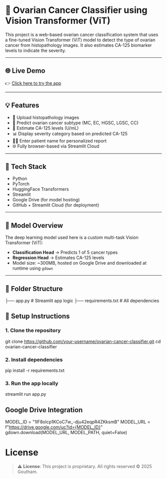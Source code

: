 # 🧬 Ovarian Cancer Classifier using Vision Transformer (ViT)

This project is a web-based ovarian cancer classification system that uses a fine-tuned Vision Transformer (ViT) model to detect the type of ovarian cancer from histopathology images. It also estimates CA-125 biomarker levels to indicate the severity.

---

## 🌐 Live Demo

👉 [Click here to try the app](https://ovarian-cancer-classifier.streamlit.app)

---

## 💡 Features

- 📁 Upload histopathology images
- 🔬 Predict ovarian cancer subtype (MC, EC, HGSC, LGSC, CC)
- 🧪 Estimate CA-125 levels (U/mL)
- 📊 Display severity category based on predicted CA-125
- 🧑‍⚕️ Enter patient name for personalized report
- 🌐 Fully browser-based via Streamlit Cloud

---

## 🚀 Tech Stack

- Python
- PyTorch
- HuggingFace Transformers
- Streamlit
- Google Drive (for model hosting)
- GitHub + Streamlit Cloud (for deployment)

---

## 🧠 Model Overview

The deep learning model used here is a custom multi-task Vision Transformer (ViT):

- **Classification Head** → Predicts 1 of 5 cancer types
- **Regression Head** → Estimates CA-125 levels
- Model size: ~300MB, hosted on Google Drive and downloaded at runtime using `gdown`

---

## 📁 Folder Structure
  ├── app.py # Streamlit app logic
  ├── requirements.txt # All dependencies

## 🔧 Setup Instructions

### 1. Clone the repository
git clone https://github.com/your-username/ovarian-cancer-classifier.git
cd ovarian-cancer-classifier
### 2. Install dependencies
pip install -r requirements.txt
### 3. Run the app locally
streamlit run app.py

## Google Drive Integration
MODEL_ID = "1IF8oIcp1KCoC7w_-dju42eqpR4ZKksmB"
MODEL_URL = f"https://drive.google.com/uc?id={MODEL_ID}"
gdown.download(MODEL_URL, MODEL_PATH, quiet=False)

# License
> ⚠️ **License**: This project is proprietary. All rights reserved © 2025 Goutham.



